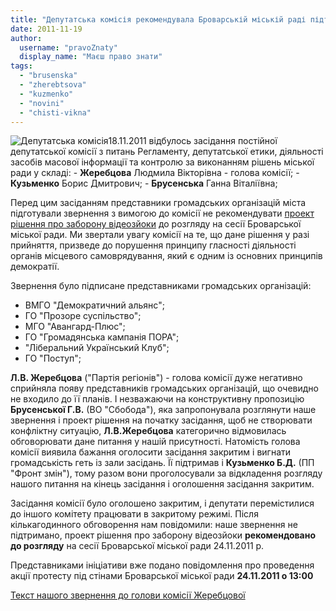 ```yaml
---
title: "Депутатська комісія рекомендувала Броварській міській раді підтримати проект рішення про заборону відеозйомки"
date: 2011-11-19
author: 
  username: "pravoZnaty"
  display_name: "Маєш право знати"
tags: 
  - "brusenska"
  - "zherebtsova"
  - "kuzmenko"
  - "novini"
  - "chisti-vikna"
---
```


![](https://mpz.brovary.org/wp-content/uploads/2011/11/Депутатська-комісія.jpg "Депутатська комісія")18.11.2011 відбулось засідання постійної депутатської комісії з питань Регламенту, депутатської етики, діяльності засобів масової інформації та контролю за виконанням рішень міської ради у складі: - **Жеребцова** Людмила Вікторівна - голова комісії; - **Кузьменко** Борис Дмитрович; - **Брусенська** Ганна Віталіївна;

Перед цим засіданням представники громадських організацій міста підготували звернення з вимогою до комісії не рекомендувати <!--more-->[проект рішення про заборону відеозйоки](http://mpz.brovary.org/novini/brovarskamiskaradauzakonuezaboronuvideozjomki-proektrisenna "Заборона відеозйомки") до розгляду на сесії Броварської міської ради. Ми звертали увагу комісії на те, що дане рішення у разі прийняття, призведе до порушення принципу гласності діяльності органів місцевого самоврядування, який є одним із основних принципів демократії.

Звернення було підписане представниками громадських організацій:

- ВМГО "Демократичний альянс";
- ГО "Прозоре суспільство";
- МГО "Авангард-Плюс";
- ГО "Громадянська кампанія ПОРА";
- "Ліберальний Український Клуб";
- ГО "Поступ";

**Л.В. Жеребцова** ("Партія регіонів") - голова комісії дуже негативно сприйняла появу представників громадських організацій, що очевидно не входило до її планів. І незважаючи на конструктивну пропозицію **Брусенської Г.В.** (ВО "Сбобода"), яка запропонувала розглянути наше звернення і проект рішення на початку засідання, щоб не створювати конфліктну ситуацію, **Л.В.Жеребцова** категорично відмовилась обговорювати дане питання у нашій присутності. Натомість голова комісії виявила бажання оголосити засідання закритим і вигнати громадськість геть із зали засідань. Її підтримав і **Кузьменко Б.Д.** (ПП "Фронт змін"), тому разом вони проголосували за відкладення розгляду нашого питання на кінець засідання і оголошення засідання закритим.

Засідання комісії було оголошено закритим, і депутати перемістилися до іншого комітету працювати в закритому режимі. Після кількагодинного обговорення нам повідомили: наше звернення не підтримано, проект рішення про заборону відеозйоки **рекомендовано до розгляду** на сесії Броварської міської ради 24.11.2011 р.

Представниками ініціативи вже подано повідомлення про проведення акції протесту під стінами Броварської міської ради **24.11.2011 о 13:00**

[Текст нашого звернення до голови комісії Жеребцової](https://www.slideshare.net/sergIlliukhin/18112011 "Звернення до Жеребцової")

